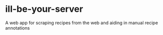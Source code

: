 # ill-be-your-server
A web app for scraping recipes from the web and aiding in manual recipe annotations
